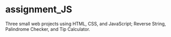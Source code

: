# assignment_JS
Three small web projects using HTML, CSS, and JavaScript; Reverse String, Palindrome Checker, and Tip Calculator.

